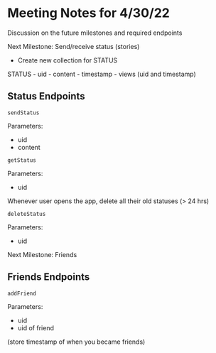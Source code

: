 # Meeting Notes for 4/30/22
Discussion on the future milestones and required endpoints

Next Milestone: Send/receive status (stories)

- Create new collection for STATUS

STATUS
    - uid
    - content
    - timestamp
    - views (uid and timestamp)


## Status Endpoints

`sendStatus`

Parameters:
- uid
- content


`getStatus`

Parameters:
- uid


Whenever user opens the app, delete all their old statuses (> 24 hrs)

`deleteStatus`

Parameters:
- uid


Next Milestone: Friends

## Friends Endpoints

`addFriend`

Parameters:
- uid
- uid of friend

(store timestamp of when you became friends)
